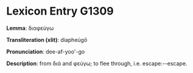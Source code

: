 # Lexicon Entry G1309

**Lemma**: διαφεύγω

**Transliteration (xlit)**: diapheúgō

**Pronunciation**: dee-af-yoo'-go

**Description**:
from διά and φεύγω; to flee through, i.e. escape:--escape.
